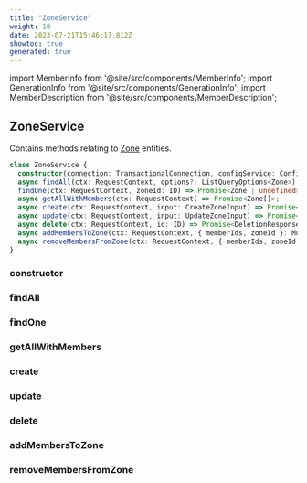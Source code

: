 ```yaml
---
title: "ZoneService"
weight: 10
date: 2023-07-21T15:46:17.812Z
showtoc: true
generated: true
---
```

<!-- This file was generated from the Vendure source. Do not modify. Instead, re-run the "docs:build" script -->
import MemberInfo from '@site/src/components/MemberInfo';
import GenerationInfo from '@site/src/components/GenerationInfo';
import MemberDescription from '@site/src/components/MemberDescription';


## ZoneService

<GenerationInfo sourceFile="packages/core/src/service/services/zone.service.ts" sourceLine="36" packageName="@vendure/core" />

Contains methods relating to <a href='/reference/typescript-api/entities/zone#zone'>Zone</a> entities.

```ts title="Signature"
class ZoneService {
  constructor(connection: TransactionalConnection, configService: ConfigService, eventBus: EventBus, translator: TranslatorService, listQueryBuilder: ListQueryBuilder)
  async findAll(ctx: RequestContext, options?: ListQueryOptions<Zone>) => Promise<PaginatedList<Zone>>;
  findOne(ctx: RequestContext, zoneId: ID) => Promise<Zone | undefined>;
  async getAllWithMembers(ctx: RequestContext) => Promise<Zone[]>;
  async create(ctx: RequestContext, input: CreateZoneInput) => Promise<Zone>;
  async update(ctx: RequestContext, input: UpdateZoneInput) => Promise<Zone>;
  async delete(ctx: RequestContext, id: ID) => Promise<DeletionResponse>;
  async addMembersToZone(ctx: RequestContext, { memberIds, zoneId }: MutationAddMembersToZoneArgs) => Promise<Zone>;
  async removeMembersFromZone(ctx: RequestContext, { memberIds, zoneId }: MutationRemoveMembersFromZoneArgs) => Promise<Zone>;
}
```

<div className="members-wrapper">

### constructor

<MemberInfo kind="method" type="(connection: <a href='/reference/typescript-api/data-access/transactional-connection#transactionalconnection'>TransactionalConnection</a>, configService: ConfigService, eventBus: <a href='/reference/typescript-api/events/event-bus#eventbus'>EventBus</a>, translator: TranslatorService, listQueryBuilder: <a href='/reference/typescript-api/data-access/list-query-builder#listquerybuilder'>ListQueryBuilder</a>) => ZoneService"   />


### findAll

<MemberInfo kind="method" type="(ctx: <a href='/reference/typescript-api/request/request-context#requestcontext'>RequestContext</a>, options?: ListQueryOptions&#60;<a href='/reference/typescript-api/entities/zone#zone'>Zone</a>&#62;) => Promise&#60;<a href='/reference/typescript-api/common/paginated-list#paginatedlist'>PaginatedList</a>&#60;<a href='/reference/typescript-api/entities/zone#zone'>Zone</a>&#62;&#62;"   />


### findOne

<MemberInfo kind="method" type="(ctx: <a href='/reference/typescript-api/request/request-context#requestcontext'>RequestContext</a>, zoneId: <a href='/reference/typescript-api/common/id#id'>ID</a>) => Promise&#60;<a href='/reference/typescript-api/entities/zone#zone'>Zone</a> | undefined&#62;"   />


### getAllWithMembers

<MemberInfo kind="method" type="(ctx: <a href='/reference/typescript-api/request/request-context#requestcontext'>RequestContext</a>) => Promise&#60;<a href='/reference/typescript-api/entities/zone#zone'>Zone</a>[]&#62;"   />


### create

<MemberInfo kind="method" type="(ctx: <a href='/reference/typescript-api/request/request-context#requestcontext'>RequestContext</a>, input: CreateZoneInput) => Promise&#60;<a href='/reference/typescript-api/entities/zone#zone'>Zone</a>&#62;"   />


### update

<MemberInfo kind="method" type="(ctx: <a href='/reference/typescript-api/request/request-context#requestcontext'>RequestContext</a>, input: UpdateZoneInput) => Promise&#60;<a href='/reference/typescript-api/entities/zone#zone'>Zone</a>&#62;"   />


### delete

<MemberInfo kind="method" type="(ctx: <a href='/reference/typescript-api/request/request-context#requestcontext'>RequestContext</a>, id: <a href='/reference/typescript-api/common/id#id'>ID</a>) => Promise&#60;DeletionResponse&#62;"   />


### addMembersToZone

<MemberInfo kind="method" type="(ctx: <a href='/reference/typescript-api/request/request-context#requestcontext'>RequestContext</a>, { memberIds, zoneId }: MutationAddMembersToZoneArgs) => Promise&#60;<a href='/reference/typescript-api/entities/zone#zone'>Zone</a>&#62;"   />


### removeMembersFromZone

<MemberInfo kind="method" type="(ctx: <a href='/reference/typescript-api/request/request-context#requestcontext'>RequestContext</a>, { memberIds, zoneId }: MutationRemoveMembersFromZoneArgs) => Promise&#60;<a href='/reference/typescript-api/entities/zone#zone'>Zone</a>&#62;"   />




</div>

